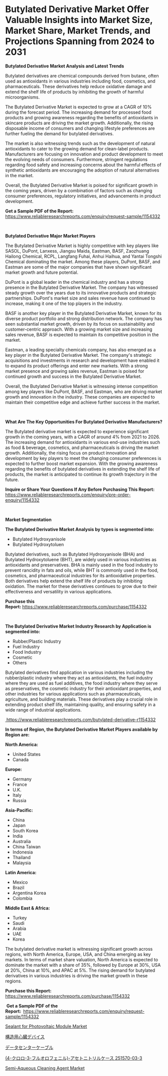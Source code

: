 <p><h1>Butylated Derivative Market Offer Valuable Insights into Market Size, Market Share, Market Trends, and Projections Spanning from 2024 to 2031</h1></p><p><strong>Butylated Derivative Market Analysis and Latest Trends</strong></p>
<p><p>Butylated derivatives are chemical compounds derived from butane, often used as antioxidants in various industries including food, cosmetics, and pharmaceuticals. These derivatives help reduce oxidative damage and extend the shelf life of products by inhibiting the growth of harmful microorganisms.</p><p>The Butylated Derivative Market is expected to grow at a CAGR of 10% during the forecast period. The increasing demand for processed food products and growing awareness regarding the benefits of antioxidants in skincare products are driving the market growth. Additionally, the rising disposable income of consumers and changing lifestyle preferences are further fueling the demand for butylated derivatives.</p><p>The market is also witnessing trends such as the development of natural antioxidants to cater to the growing demand for clean-label products. Manufacturers are focusing on innovation and product development to meet the evolving needs of consumers. Furthermore, stringent regulations regarding food safety and increasing concerns about the harmful effects of synthetic antioxidants are encouraging the adoption of natural alternatives in the market.</p><p>Overall, the Butylated Derivative Market is poised for significant growth in the coming years, driven by a combination of factors such as changing consumer preferences, regulatory initiatives, and advancements in product development.</p></p>
<p><strong>Get a Sample PDF of the Report:&nbsp;</strong> <a href="https://www.reliableresearchreports.com/enquiry/request-sample/1154332">https://www.reliableresearchreports.com/enquiry/request-sample/1154332</a></p>
<p>&nbsp;</p>
<p><strong>Butylated Derivative Major Market Players</strong></p>
<p><p>The Butylated Derivative Market is highly competitive with key players like SASOL, DuPont, Lanxess, Jiangsu Maida, Eastman, BASF, Zaozhuang Hailong Chemical, RCPL, Langfang Fuhai, Anhui Haihua, and Yantai Tongshi Chemical dominating the market. Among these players, DuPont, BASF, and Eastman are some of the major companies that have shown significant market growth and future potential.</p><p>DuPont is a global leader in the chemical industry and has a strong presence in the Butylated Derivative Market. The company has witnessed steady growth over the years due to its innovative products and strategic partnerships. DuPont's market size and sales revenue have continued to increase, making it one of the top players in the industry.</p><p>BASF is another key player in the Butylated Derivative Market, known for its diverse product portfolio and strong distribution network. The company has seen substantial market growth, driven by its focus on sustainability and customer-centric approach. With a growing market size and increasing sales revenue, BASF is expected to maintain its competitive position in the market.</p><p>Eastman, a leading specialty chemicals company, has also emerged as a key player in the Butylated Derivative Market. The company's strategic acquisitions and investments in research and development have enabled it to expand its product offerings and enter new markets. With a strong market presence and growing sales revenue, Eastman is poised for continued growth and success in the Butylated Derivative Market. </p><p>Overall, the Butylated Derivative Market is witnessing intense competition among key players like DuPont, BASF, and Eastman, who are driving market growth and innovation in the industry. These companies are expected to maintain their competitive edge and achieve further success in the market.</p></p>
<p>&nbsp;</p>
<p><strong>What Are The Key Opportunities For Butylated Derivative Manufacturers?</strong></p>
<p><p>The Butylated derivative market is expected to experience significant growth in the coming years, with a CAGR of around 4% from 2021 to 2026. The increasing demand for antioxidants in various end-use industries such as food & beverage, cosmetics, and pharmaceuticals is driving the market growth. Additionally, the rising focus on product innovation and development by key players to meet the changing consumer preferences is expected to further boost market expansion. With the growing awareness regarding the benefits of butylated derivatives in extending the shelf life of products, the market is anticipated to continue its growth trajectory in the future.</p></p>
<p><strong>Inquire or Share Your Questions If Any Before Purchasing This Report:</strong> <a href="https://www.reliableresearchreports.com/enquiry/pre-order-enquiry/1154332">https://www.reliableresearchreports.com/enquiry/pre-order-enquiry/1154332</a></p>
<p>&nbsp;</p>
<p><strong>Market Segmentation</strong></p>
<p><strong>The Butylated Derivative Market Analysis by types is segmented into:</strong></p>
<p><ul><li>Butylated Hydroxyanisole</li><li>Butylated Hydroxytoluen</li></ul></p>
<p><p>Butylated derivatives, such as Butylated Hydroxyanisole (BHA) and Butylated Hydroxytoluene (BHT), are widely used in various industries as antioxidants and preservatives. BHA is mainly used in the food industry to prevent rancidity in fats and oils, while BHT is commonly used in the food, cosmetics, and pharmaceutical industries for its antioxidative properties. Both derivatives help extend the shelf life of products by inhibiting oxidation. The market for these derivatives continues to grow due to their effectiveness and versatility in various applications.</p></p>
<p><strong>Purchase this Report:&nbsp;</strong><a href="https://www.reliableresearchreports.com/purchase/1154332">https://www.reliableresearchreports.com/purchase/1154332</a></p>
<p>&nbsp;</p>
<p><strong>The Butylated Derivative Market Industry Research by Application is segmented into:</strong></p>
<p><ul><li>Rubber/Plastic Industry</li><li>Fuel Industry</li><li>Food Industry</li><li>Cosmetic</li><li>Others</li></ul></p>
<p><p>Butylated derivatives find application in various industries including the rubber/plastic industry where they act as antioxidants, the fuel industry where they are used as fuel additives, the food industry where they serve as preservatives, the cosmetic industry for their antioxidant properties, and other industries for various applications such as pharmaceuticals, agriculture, and building materials. These derivatives play a crucial role in extending product shelf life, maintaining quality, and ensuring safety in a wide range of industrial applications.</p></p>
<p><a href="https://www.reliableresearchreports.com/butylated-derivative-r1154332">&nbsp;https://www.reliableresearchreports.com/butylated-derivative-r1154332</a></p>
<p><strong>In terms of Region, the Butylated Derivative Market Players available by Region are:</strong></p>
<p>
    <p> <strong> North America: </strong>
        <ul>
            <li>United States</li>
            <li>Canada</li>
        </ul>
        </p> 
    <p> <strong> Europe: </strong>
        <ul>
            <li>Germany</li>
            <li>France</li>
            <li>U.K.</li>
            <li>Italy</li>
            <li>Russia</li>
        </ul>
        </p> 
    <p> <strong> Asia-Pacific: </strong>
        <ul>
            <li>China</li>
            <li>Japan</li>
            <li>South Korea</li>
            <li>India</li>
            <li>Australia</li>
            <li>China Taiwan</li>
            <li>Indonesia</li>
            <li>Thailand</li>
            <li>Malaysia</li>
        </ul>
        </p> 
    <p> <strong> Latin America: </strong>
        <ul>
            <li>Mexico</li>
            <li>Brazil</li>
            <li>Argentina Korea</li>
            <li>Colombia</li>
        </ul>
        </p> 
    <p> <strong> Middle East & Africa: </strong>
        <ul>
            <li>Turkey</li>
            <li>Saudi</li>
            <li>Arabia</li>
            <li>UAE</li>
            <li>Korea</li>
        </ul>
    </p>
    </p>
<p><p>The butylated derivative market is witnessing significant growth across regions, with North America, Europe, USA, and China emerging as key markets. In terms of market share valuation, North America is expected to dominate the market with a share of 35%, followed by Europe at 30%, USA at 20%, China at 10%, and APAC at 5%. The rising demand for butylated derivatives in various industries is driving the market growth in these regions.</p></p>
<p><strong>Purchase this Report: </strong><a href="https://www.reliableresearchreports.com/purchase/1154332">https://www.reliableresearchreports.com/purchase/1154332</a></p>
<p>&nbsp;<strong>Get a Sample PDF of the Report:&nbsp;&nbsp;</strong><a href="https://www.reliableresearchreports.com/enquiry/request-sample/1154332">https://www.reliableresearchreports.com/enquiry/request-sample/1154332</a></p>
<p><strong></strong></p>
<p><p><a href="https://github.com/khkjaxbn36/Market-Research-Report-List-1/blob/main/sealant-for-photovoltaic-module-market.md">Sealant for Photovoltaic Module Market</a></p><p><a href="https://github.com/KaliMetz2023/Market-Research-Report-List-1/blob/main/9974798138369.md">構造用心臓デバイス</a></p><p><a href="https://medium.com/@kelscdowell78456/%E3%82%B0%E3%83%AD%E3%83%BC%E3%83%90%E3%83%AB%E3%83%87%E3%83%BC%E3%82%BF%E3%82%BB%E3%83%B3%E3%82%BF%E3%83%BC%E3%82%B1%E3%83%BC%E3%83%96%E3%83%AB%E5%B8%82%E5%A0%B4%E8%A6%8F%E6%A8%A1%E3%81%AF-14-%E3%81%AEcagr%E3%81%AB%E9%81%94%E3%81%99%E3%82%8B%E3%81%A8%E4%BA%88%E6%83%B3%E3%81%95%E3%82%8C%E3%81%A6%E3%81%8A%E3%82%8A-%E3%81%93%E3%81%AE%E3%83%AC%E3%83%9D%E3%83%BC%E3%83%88%E3%81%AF2024%E5%B9%B4%E3%81%8B%E3%82%892031%E5%B9%B4%E3%81%BE%E3%81%A7%E3%81%AE%E5%B8%82%E5%A0%B4%E6%88%90%E9%95%B7-%E3%83%88%E3%83%AC%E3%83%B3%E3%83%89-%E6%A9%9F%E4%BC%9A-%E3%81%8A%E3%82%88%E3%81%B3%E4%BA%88%E6%B8%AC%E3%82%92%E3%82%AB%E3%83%90%E3%83%BC%E3%81%97%E3%81%A6%E3%81%84%E3%81%BE%E3%81%99-0ce424f06c1e">データセンターケーブル</a></p><p><a href="https://medium.com/@jacksonwiza1924/%E3%82%B0%E3%83%AD%E3%83%BC%E3%83%90%E3%83%AB-4-%E3%82%AF%E3%83%AD%E3%83%AD-3-%E3%83%95%E3%83%AB%E3%82%AA%E3%83%AD-%E3%83%95%E3%82%A7%E3%83%8B%E3%83%AB-%E3%82%A2%E3%82%BB%E3%83%88%E3%83%8B%E3%83%88%E3%83%AA%E3%83%ABcas-ab9ae381f873">(4-クロロ-3-フルオロフェニル)-アセトニトリルケース 251570-03-3</a></p><p><a href="https://github.com/bushilahore52/Market-Research-Report-List-1/blob/main/semi-aqueous-cleaning-agent-market.md">Semi-Aqueous Cleaning Agent Market</a></p></p>